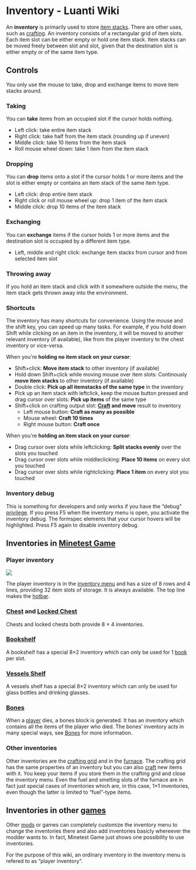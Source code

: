 # Inventory - Luanti Wiki


An **inventory** is primarily used to store [item stacks](https://wiki.luanti.org/Item_stack "Item stack"). There are other uses, such as [crafting](https://wiki.luanti.org/Crafting "Crafting"). An inventory consists of a rectangular grid of item slots. Each item slot can be either empty or hold one item stack. Item stacks can be moved freely between slot and slot, given that the destination slot is either empty or of the same item type.

Controls
--------

You only use the mouse to take, drop and exchange items to move item stacks around.

### Taking

You can **take** items from an occupied slot if the cursor holds nothing.

*   Left click: take entire item stack
*   Right click: take half from the item stack (rounding up if uneven)
*   Middle click: take 10 items from the item stack
*   Roll mouse wheel down: take 1 item from the item stack

### Dropping

You can **drop** items onto a slot if the cursor holds 1 or more items and the slot is either empty or contains an item stack of the same item type.

*   Left click: drop entire item stack
*   Right click or roll mouse wheel up: drop 1 item of the item stack
*   Middle click: drop 10 items of the item stack

### Exchanging

You can **exchange** items if the cursor holds 1 or more items and the destination slot is occupied by a different item type.

*   Left, middle and right click: exchange item stacks from cursor and from selected item slot

### Throwing away

If you hold an item stack and click with it somewhere outside the menu, the item stack gets thrown away into the environment.

### Shortcuts

The inventory has many shortcuts for convenience. Using the mouse and the shift key, you can speed up many tasks. For example, if you hold down Shift while clicking on an item in the inventory, it will be moved to another relevant inventory (if available), like from the player inventory to the chest inventory or vice-versa.

When you're **holding no item stack on your cursor**:

*   Shift+click: **Move item stack** to other inventory (if available)
*   Hold down Shift+click while moving mouse over item slots: Continously **move item stacks** to other inventory (if available)
*   Double click: **Pick up all itemstacks of the same type** in the inventory
*   Pick up an item stack with leftclick, keep the mouse button pressed and drag cursor over slots: **Pick up items** of the same type
*   Shift+click on crafting output slot: **[Craft](https://wiki.luanti.org/Crafting "Crafting") and move** result to inventory
    *   Left mouse button: **Craft as many as possible**
    *   Mouse wheel: **Craft 10 times**
    *   Right mouse button: **Craft once**

When you're **holding an item stack on your cursor**:

*   Drag cursor over slots while leftclicking: **Split stacks evenly** over the slots you touched
*   Drag cursor over slots while middleclicking: **Place 10 items** on every slot you touched
*   Drag cursor over slots while rightclicking: **Place 1 item** on every slot you touched

### Inventory debug

This is something for developers and only works if you have the “debug” [privilege](https://wiki.luanti.org/Privileges "Privileges"). If you press F5 when the inventory menu is open, you activate the inventory debug. The formspec elements that your cursor hovers will be highlighted. Press F5 again to disable inventory debug.

Inventories in [Minetest Game](https://wiki.luanti.org/Games/Minetest_Game "Games/Minetest Game")
-------------------------------------------------------------------------------------------------

### Player inventory

[![](https://wiki.luanti.org/images/thumb/d/db/Inventory.png/250px-Inventory.png)](https://wiki.luanti.org/File:Inventory.png)

The player inventory is in the [inventory menu](https://wiki.luanti.org/Inventory_menu "Inventory menu") and has a size of 8 rows and 4 lines, providing 32 item slots of storage. It is always available. The top line makes the [hotbar](https://wiki.luanti.org/Hotbar "Hotbar").

### [Chest](https://wiki.luanti.org/Chest "Chest") and [Locked Chest](https://wiki.luanti.org/Locked_Chest "Locked Chest")

Chests and locked chests both provide 8 × 4 inventories.

### [Bookshelf](https://wiki.luanti.org/Bookshelf "Bookshelf")

A bookshelf has a special 8×2 inventory which can only be used for 1 [book](https://wiki.luanti.org/Book "Book") per slot.

### [Vessels Shelf](https://wiki.luanti.org/Vessels_Shelf "Vessels Shelf")

A vessels shelf has a special 8×2 inventory which can only be used for glass bottles and drinking glasses.

### [Bones](https://wiki.luanti.org/Bones "Bones")

When a [player](https://wiki.luanti.org/Player "Player") dies, a bones block is generated. It has an inventory which contains all the items of the player who died. The bones’ inventory acts in many special ways, see [Bones](https://wiki.luanti.org/Bones "Bones") for more information.

### Other inventories

Other inventories are the [crafting grid](https://wiki.luanti.org/Crafting#Crafting_grid_and_output_slot "Crafting") and in the [furnace](https://wiki.luanti.org/Furnace "Furnace"). The crafting grid has the same properties of an inventory but you can also [craft](https://wiki.luanti.org/Crafting "Crafting") new items with it. You keep your items if you store them in the crafting grid and close the inventory menu. Even the fuel and smelting slots of the furnace are in fact just special cases of inventories which are, in this case, 1×1 inventories, even though the latter is limited to “fuel”-type items.

Inventories in other [games](https://wiki.luanti.org/Games "Games")
-------------------------------------------------------------------

Other [mods](https://wiki.luanti.org/Mods "Mods") or games can completely customize the inventory menu to change the inventories there and also add inventories basicly whereever the modder wants to. In fact, Minetest Game just shows one possibility to use inventories.

For the purpose of this wiki, an ordinary inventory in the inventory menu is refered to as “player inventory”.
